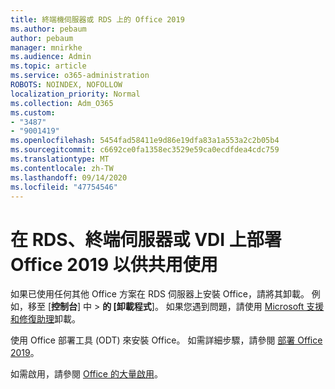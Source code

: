 ```yaml
---
title: 終端機伺服器或 RDS 上的 Office 2019
ms.author: pebaum
author: pebaum
manager: mnirkhe
ms.audience: Admin
ms.topic: article
ms.service: o365-administration
ROBOTS: NOINDEX, NOFOLLOW
localization_priority: Normal
ms.collection: Adm_O365
ms.custom:
- "3487"
- "9001419"
ms.openlocfilehash: 5454fad58411e9d86e19dfa83a1a553a2c2b05b4
ms.sourcegitcommit: c6692ce0fa1358ec3529e59ca0ecdfdea4cdc759
ms.translationtype: MT
ms.contentlocale: zh-TW
ms.lasthandoff: 09/14/2020
ms.locfileid: "47754546"
---
```

# <a name="deploying-office-2019-for-shared-use-on-rds-terminal-server-or-vdi"></a>在 RDS、終端伺服器或 VDI 上部署 Office 2019 以供共用使用

如果已使用任何其他 Office 方案在 RDS 伺服器上安裝 Office，請將其卸載。 例如，移至 [**控制台**] 中  >  **的 [卸載程式**]。 如果您遇到問題，請使用 [Microsoft 支援和修復助理](https://aka.ms/SARA-OfficeUninstall-Alchemy)卸載。 

使用 Office 部署工具 (ODT) 來安裝 Office。 如需詳細步驟，請參閱 [部署 Office 2019](https://docs.microsoft.com/deployoffice/office2019/deploy)。

如需啟用，請參閱 [Office 的大量啟用](https://docs.microsoft.com/deployoffice/vlactivation/plan-volume-activation-of-office)。